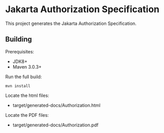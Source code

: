 Jakarta Authorization Specification
===================================

This project generates the Jakarta Authorization Specification.

Building
--------

Prerequisites:

* JDK8+
* Maven 3.0.3+

Run the full build:

`mvn install`

Locate the html files:
- target/generated-docs/Authorization.html

Locate the PDF files:
- target/generated-docs/Authorization.pdf
